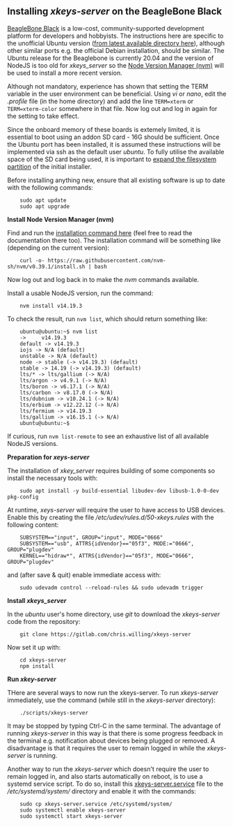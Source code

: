 ## Installing _xkeys-server_ on the BeagleBone Black

[BeagleBone Black](https://beagleboard.org/black) is a low-cost, community-supported development platform for developers and hobbyists. The instructions here are specific to the unofficial Ubuntu version ([from latest available directory here](https://rcn-ee.com/rootfs/ubuntu-armhf/)), although other similar ports e.g. the official Debian installation, should be similar. The Ubuntu release for the Beaglebone is currently 20.04 and the version of NodeJS is too old for _xkeys_server_ so the [Node Version Manager (nvm)](https://github.com/nvm-sh/nvm) will be used to install a more recent version.

Although not mandatory, experience has shown that setting the TERM variable in the user environment can be beneficial. Using _vi_ or _nano_, edit the _.profile_ file (in the home directory) and add the line `TERM=xterm` or `TERM=xterm-color` somewhere in that file. Now log out and log in again for the setting to take effect.

Since the onboard memory of these boards is extemely limited, it is essential to boot using an addon SD card - 16G should be sufficient. Once the Ubuntu port has been installed, it is assumed these instructions will be implemented via ssh as the default user _ubuntu_. To fully utilise the available space of the SD card being used, it is important to [expand the filesystem partition](https://elinux.org/Beagleboard:Expanding_File_System_Partition_On_A_microSD) of the initial installer.

Before installing anything new, ensure that all existing software is up to date with the following commands:
```
    sudo apt update
    sudo apt upgrade
```


**Install Node Version Manager (nvm)**

Find and run the [installation command here](https://github.com/nvm-sh/nvm#installing-and-updating) (feel free to read the documentation there too). The installation command will be something like (depending on the current version):
```
    curl -o- https://raw.githubusercontent.com/nvm-sh/nvm/v0.39.1/install.sh | bash
```
Now log out and log back in to make the _nvm_ commands available.

Install a usable NodeJS version, run the command:
```
    nvm install v14.19.3
```
To check the result, run `nvm list`, which should return something like:
```
    ubuntu@ubuntu:~$ nvm list
    ->     v14.19.3
    default -> v14.19.3
    iojs -> N/A (default)
    unstable -> N/A (default)
    node -> stable (-> v14.19.3) (default)
    stable -> 14.19 (-> v14.19.3) (default)
    lts/* -> lts/gallium (-> N/A)
    lts/argon -> v4.9.1 (-> N/A)
    lts/boron -> v6.17.1 (-> N/A)
    lts/carbon -> v8.17.0 (-> N/A)
    lts/dubnium -> v10.24.1 (-> N/A)
    lts/erbium -> v12.22.12 (-> N/A)
    lts/fermium -> v14.19.3
    lts/gallium -> v16.15.1 (-> N/A)
    ubuntu@ubuntu:~$
```
If curious, run `nvm list-remote` to see an exhaustive list of all available NodeJS versions.

**Preparation for _xeys-server_**

The installation of _xkey_server_ requires building of some components so install the necessary tools with:
```
    sudo apt install -y build-essential libudev-dev libusb-1.0-0-dev pkg-config
```
At runtime, _xeys-server_ will require the user to have access to USB devices. Enable this by creating the file _/etc/udev/rules.d/50-xkeys.rules_ with the following content:
```
    SUBSYSTEM=="input", GROUP="input", MODE="0666"
    SUBSYSTEM=="usb", ATTRS{idVendor}=="05f3", MODE:="0666", GROUP="plugdev"
    KERNEL=="hidraw*", ATTRS{idVendor}=="05f3", MODE="0666", GROUP="plugdev"

```
and (after save & quit) enable immediate access with:
```
    sudo udevadm control --reload-rules && sudo udevadm trigger
```

**Install _xkeys_server_**

In the _ubuntu_ user's home directory, use _git_ to download the _xkeys-server_ code from the repository:
```
    git clone https://gitlab.com/chris.willing/xkeys-server
```
Now set it up with:
```
    cd xkeys-server
    npm install
```

**Run _xkey-server_**

THere are several ways to now run the xkeys-server. To run _xkeys-server_ immediately, use the command (while still in the _xkeys-server_ directory):
```
    ./scripts/xkeys-server
```
It may be stopped by typing Ctrl-C in the same terminal. The advantage of running _xkeys-server_ in this way is that there is some progress feedback in the terminal e.g. notification about devices being plugged or removed. A disadvantage is that it requires the user to remain logged in while the _xkeys-server_ is running.

Another way to run the _xkeys-server_ which doesn't require the user to remain logged in, and also starts automatically on reboot, is to use a systemd service script. To do so, install this [xkeys-server.service](xkeys-server.service) file to the _/etc/systemd/system/_ directory and enable it with the commands:
```
    sudo cp xkeys-server.service /etc/systemd/system/
    sudo systemctl enable xkeys-server
    sudo systemctl start xkeys-server
```
